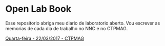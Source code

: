 # Open Lab Book
Esse repositorio abriga meu diario de laboratorio aberto. Vou escrever as memorias de cada dia de trabalho no NNC e no CTPMAG.

[Quarta-feira - 22/03/2017 - CTPMAG](https://github.com/vittorfp/Open-Lab-Book/blob/master/notes/22-03-2017.md "oi")
